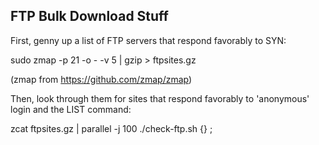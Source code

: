 FTP Bulk Download Stuff
-----------------------

First, genny up a list of FTP servers that respond favorably to SYN:

  sudo zmap -p 21 -o - -v 5 | gzip > ftpsites.gz

(zmap from <https://github.com/zmap/zmap>)

Then, look through them for sites that respond favorably to
'anonymous' login and the LIST command:

  zcat ftpsites.gz | parallel -j 100 ./check-ftp.sh {} ;
